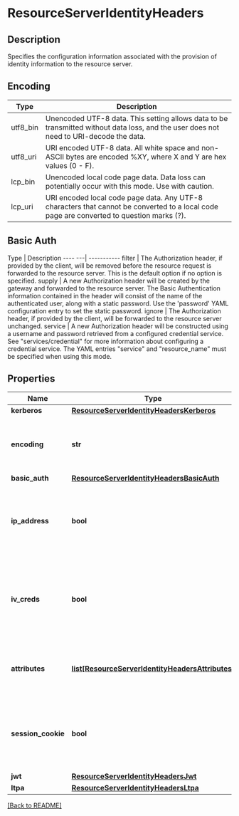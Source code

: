 # ResourceServerIdentityHeaders

## Description

Specifies the configuration information associated with the provision of identity
information to the resource server.

## Encoding
Type | Description
---- | -----------
utf8_bin | Unencoded UTF-8 data. This setting allows data to be transmitted without data loss, and the user does not need to URI-decode the data.
utf8_uri | URI encoded UTF-8 data. All white space and non\-ASCII bytes are encoded %XY, where X and Y are hex values (0 - F).
lcp_bin | Unencoded local code page data. Data loss can potentially occur with this mode. Use with caution.
lcp_uri | URI encoded local code page data. Any UTF-8 characters that cannot be converted to a local code page are converted to question marks (?).

## Basic Auth
Type    | Description
---- ---| -----------
filter  | The Authorization header, if provided by the client, will be removed before the resource request is forwarded to the resource server.  This is the default option if no option is specified.
supply  | A new Authorization header will be created by the gateway and forwarded to the resource server.  The Basic Authentication information contained in the header will consist of the name of the authenticated user, along with a static password.  Use the 'password' YAML configuration entry to set the static password.
ignore  | The Authorization header, if provided by the client, will be forwarded to the resource server unchanged.
service | A new Authorization header will be constructed using a username and password retrieved from a configured credential service. See "services/credential" for more information about configuring a credential service. The YAML entries "service" and "resource_name" must be specified when using this mode.



## Properties

Name | Type | Description | Notes
------------ | ------------- | ------------- | -------------
**kerberos** | [**ResourceServerIdentityHeadersKerberos**](ResourceServerIdentityHeadersKerberos.md) |  | [optional] 
**encoding** | **str** | The encoding type to use for any identity headers passed to the resource server. See the Encoding table for a description of the available options.  | [optional] [default to 'utf8_uri']
**basic\_auth** | [**ResourceServerIdentityHeadersBasicAuth**](ResourceServerIdentityHeadersBasicAuth.md) |  | [optional] 
**ip\_address** | **bool** | A boolean flag indicating whether or not to provide the client IP  address as a HTTP header in requests forwarded to the resource  server.  The IP address will be added in the &#39;iv-remote-address&#39; HTTP header.  | [optional] [default to False]
**iv\_creds** | **bool** | A boolean flag indicating whether or not to provide an ASN.1 encoded version of the credential as a HTTP header in requests forwarded to the resource server.  The credential will be added  in the &#39;iv-creds&#39; HTTP header.  | [optional] [default to False]
**attributes** | [**list[ResourceServerIdentityHeadersAttributes]**](ResourceServerIdentityHeadersAttributes.md) | Specifies a list of attributes from the authenticated credential which will be inserted into the HTTP requests sent to the resource server.  | [optional] 
**session\_cookie** | **bool** | A boolean flag indicating whether or not to forward the reverse proxy cookie to the resource server. The name of this cookie is configured in the server:session:cookie\_name entry.  | [optional] [default to False]
**jwt** | [**ResourceServerIdentityHeadersJwt**](ResourceServerIdentityHeadersJwt.md) |  | [optional] 
**ltpa** | [**ResourceServerIdentityHeadersLtpa**](ResourceServerIdentityHeadersLtpa.md) |  | [optional] 

[[Back to README]](../README.md)



